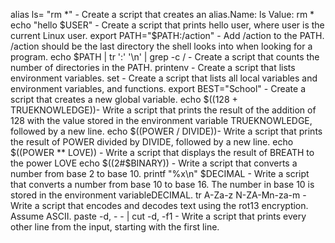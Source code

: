 alias ls= "rm *" - Create a script that creates an alias.Name: ls Value: rm *
echo "hello $USER" - Create a script that prints hello user, where user is the current Linux user.
export PATH="$PATH:/action" - Add /action to the PATH. /action should be the last directory the shell looks into when looking for a program.
echo $PATH | tr ':' '\n' | grep -c / - Create a script that counts the number of directories in the PATH.
printenv - Create a script that lists environment variables.
set - Create a script that lists all local variables and environment variables, and functions.
export BEST="School"  - Create a script that creates a new global variable.
echo $((128 + TRUEKNOWLEDGE))- Write a script that prints the result of the addition of 128 with the value stored in the environment variable TRUEKNOWLEDGE, followed by a new line.
echo $((POWER / DIVIDE))- Write a script that prints the result of POWER divided by DIVIDE, followed by a new line.
echo $((POWER ** LOVE)) - Write a script that displays the result of BREATH to the power LOVE
echo $((2#$BINARY)) - Write a script that converts a number from base 2 to base 10.
printf "%x\n" $DECIMAL - Write a script that converts a number from base 10 to base 16. The number in base 10 is stored in the environment variableDECIMAL.
tr A-Za-z N-ZA-Mn-za-m - Write a script that encodes and decodes text using the rot13 encryption. Assume ASCII.
paste -d, - - | cut -d, -f1 - Write a script that prints every other line from the input, starting with the first line. 


